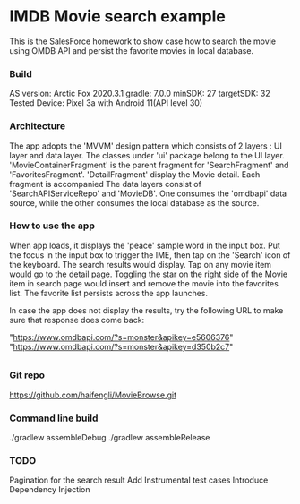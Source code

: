 
IMDB Movie search example
=======================================================
This is the SalesForce homework to show case how to search the movie using OMDB API and persist the favorite movies in local database.

### Build
AS version: Arctic Fox 2020.3.1
gradle: 7.0.0
minSDK: 27
targetSDK: 32
Tested Device:  Pixel 3a with Android 11(API level 30)

### Architecture
The app adopts the 'MVVM' design pattern which consists of 2 layers : UI layer and data layer.
The classes under 'ui' package belong to the UI layer. 'MovieContainerFragment' is the parent fragment for 'SearchFragment' and
'FavoritesFragment'. 'DetailFragment' display the Movie detail. Each fragment is accompanied 
The data layers consist of 'SearchAPIServiceRepo' and 'MovieDB'. One consumes the 'omdbapi' data source, while the other
consumes the local database as the source.


### How to use the app
When app loads, it displays the 'peace' sample word in the input box. Put the focus in the input box to trigger the IME, then
tap on the 'Search' icon of the keyboard. The search results would display. Tap on any movie item would go
to the detail page. Toggling the star on the right side of the Movie item in search page would insert and remove the movie into the favorites list.
The favorite list persists across the app launches.

In case the app does not display the results, try the following URL to make sure that response does come back:

"https://www.omdbapi.com/?s=monster&apikey=e5606376"
"https://www.omdbapi.com/?s=monster&apikey=d350b2c7"

######  

### Git repo
https://github.com/haifengli/MovieBrowse.git

### Command line build
./gradlew assembleDebug
./gradlew assembleRelease


### TODO

Pagination for the search result
Add Instrumental test cases
Introduce Dependency Injection

